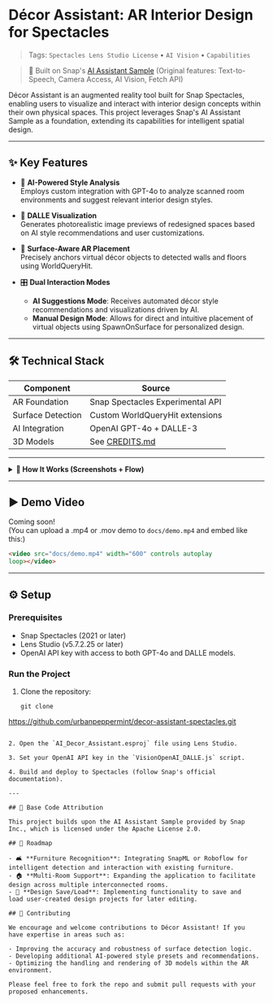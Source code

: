 # Décor Assistant: AR Interior Design for Spectacles

> Tags: `Spectacles Lens Studio License` • `AI Vision` • 
`Capabilities`

> 🔗 Built on Snap's [AI Assistant 
Sample](https://github.com/Snapchat/Lens-Studio-Spectacles-Samples/tree/main/AI%20Assistant)
> (Original features: Text-to-Speech, Camera Access, AI Vision, Fetch 
API)

Décor Assistant is an augmented reality tool built for Snap 
Spectacles, enabling users to visualize and interact with interior 
design concepts within their own physical spaces. This project 
leverages Snap's AI Assistant Sample as a foundation, extending its 
capabilities for intelligent spatial design.

---

## ✨ Key Features

- 🧠 **AI-Powered Style Analysis**  
  Employs custom integration with GPT-4o to analyze scanned room 
environments and suggest relevant interior design styles.

- 🎨 **DALLE Visualization**  
  Generates photorealistic image previews of redesigned spaces based 
on AI style recommendations and user customizations.

- 🧱 **Surface-Aware AR Placement**  
  Precisely anchors virtual décor objects to detected walls and 
floors using WorldQueryHit.

- 🎛️ **Dual Interaction Modes**  
  - **AI Suggestions Mode**: Receives automated décor style 
recommendations and visualizations driven by AI.
  - **Manual Design Mode**: Allows for direct and intuitive placement 
of virtual objects using SpawnOnSurface for personalized design.

---

## 🛠️ Technical Stack

| Component | Source |
|-----------|--------|
| AR Foundation | Snap Spectacles Experimental API |
| Surface Detection | Custom WorldQueryHit extensions |
| AI Integration | OpenAI GPT-4o + DALLE-3 |
| 3D Models | See [CREDITS.md](./CREDITS.md) |

---

<details>
<summary><strong>📸 How It Works (Screenshots + 
Flow)</strong></summary>

### 1. Capture Your Space

<img src="docs/screenshots/step1_capture.jpg" width="400"/>

---

### 2. AI Suggests Style Based on Room Layout

<img src="docs/screenshots/step2_ai_suggestion.jpg" width="400"/>

---

### 3. View DALLE-Generated Room Concept

<img src="docs/screenshots/step3_dalle_result.jpg" width="400"/>

---

### 4. Drag-and-Drop Decor in Manual Mode

<img src="docs/screenshots/step4_manual_mode.jpg" width="400"/>

</details>

---

## ▶️ Demo Video

Coming soon!  
(You can upload a .mp4 or .mov demo to `docs/demo.mp4` and embed like 
this:)

```html
<video src="docs/demo.mp4" width="600" controls autoplay 
loop></video>
```

---

## ⚙️ Setup

### Prerequisites

- Snap Spectacles (2021 or later)
- Lens Studio (v5.7.2.25 or later)
- OpenAI API key with access to both GPT-4o and DALLE models.

### Run the Project

1. Clone the repository:
   ```
   git clone 
https://github.com/urbanpeppermint/decor-assistant-spectacles.git
   ```

2. Open the `AI_Decor_Assistant.esproj` file using Lens Studio.

3. Set your OpenAI API key in the `VisionOpenAI_DALLE.js` script.

4. Build and deploy to Spectacles (follow Snap's official 
documentation).

---

## 🧱 Base Code Attribution

This project builds upon the AI Assistant Sample provided by Snap 
Inc., which is licensed under the Apache License 2.0.

## 🚀 Roadmap

- 🛋️ **Furniture Recognition**: Integrating SnapML or Roboflow for 
intelligent detection and interaction with existing furniture.
- 🏠 **Multi-Room Support**: Expanding the application to facilitate 
design across multiple interconnected rooms.
- 💾 **Design Save/Load**: Implementing functionality to save and 
load user-created design projects for later editing.

## 🤝 Contributing

We encourage and welcome contributions to Décor Assistant! If you 
have expertise in areas such as:

- Improving the accuracy and robustness of surface detection logic.
- Developing additional AI-powered style presets and recommendations.
- Optimizing the handling and rendering of 3D models within the AR 
environment.

Please feel free to fork the repo and submit pull requests with your 
proposed enhancements.
